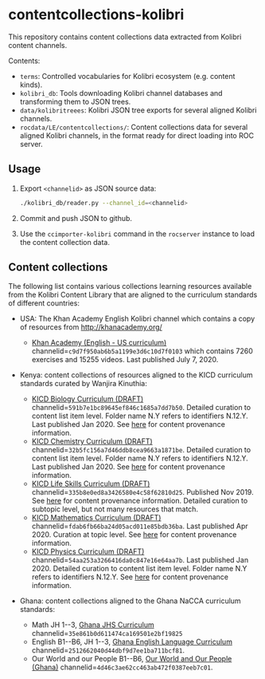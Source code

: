 # contentcollections-kolibri
This repository contains content collections data extracted from Kolibri content channels.


Contents:
 - `terms`: Controlled vocabularies for Kolibri ecosystem (e.g. content kinds).
 - `kolibri_db`: Tools downloading Kolibri channel databases and transforming them to JSON trees.
 - `data/kolibritreees`: Kolibri JSON tree exports for several aligned Kolibri channels.
 - `rocdata/LE/contentcollections/`: Content collections data for several aligned Kolibri channels,
   in the format ready for direct loading into ROC server.


Usage
-----

1. Export `<channelid>` as JSON source data:
   ```bash
   ./kolibri_db/reader.py --channel_id=<channelid>
   ```

2. Commit and push JSON to github.

3. Use the `ccimporter-kolibri` command in the `rocserver` instance to load the
   content collection data.



Content collections
-------------------
The following list contains various collections learning resources available from
the Kolibri Content Library that are aligned to the curriculum standards of different countries:

  - USA: The Khan Academy English Kolibri channel which contains a copy of resources from http://khanacademy.org/ 
    - [Khan Academy (English - US curriculum)](https://kolibri-catalog-en.learningequality.org/en/learn/#/topics/c9d7f950ab6b5a1199e3d6c10d7f0103) 
      channelid=`c9d7f950ab6b5a1199e3d6c10d7f0103` which contains 7260 exercises and 15255 videos.
      Last published July 7, 2020.


  - Kenya: content collections of resources aligned to the KICD curriculum standards curated by Wanjira Kinuthia:
    - [KICD Biology Curriculum (DRAFT)](https://studio.learningequality.org/channels/591b7e1bc89645ef846c1685a7dd7b50/edit/591b7e1)
      channelid=`591b7e1bc89645ef846c1685a7dd7b50`.
      Detailed curation to content list item level. Folder name N.Y refers to identifiers N.12.Y.
      Last published Jan 2020.
      See [here](http://design-sprint.learningequality.org/importcounts/591b7e1bc89645ef846c1685a7dd7b50/) for content provenance information.
    - [KICD Chemistry Curriculum (DRAFT)](https://kolibri-demo.learningequality.org/en/learn/#/topics/32b5fc156a7d46ddb8cea9663a1871be)
    	channelid=`32b5fc156a7d46ddb8cea9663a1871be`.
      Detailed curation to content list item level. Folder name N.Y refers to identifiers N.12.Y.
      Last published Jan 2020.
      See [here](http://design-sprint.learningequality.org/importcounts/32b5fc156a7d46ddb8cea9663a1871be/) for content provenance information.
    - [KICD Life Skills Curriculum (DRAFT)](https://studio.learningequality.org/channels/335b8e0ed8a3426580e4c58f62810d25/edit/335b8e0)
      channelid=`335b8e0ed8a3426580e4c58f62810d25`.
      Published Nov 2019.
      See [here](http://design-sprint.learningequality.org/importcounts/335b8e0ed8a3426580e4c58f62810d25/) for content provenance information.
      Detailed curation to subtopic level, but not many resources that match.
    - [KICD Mathematics Curriculum (DRAFT)](https://kolibri-demo.learningequality.org/en/learn/#/topics/fdab6fb66ba24d05acd011e85bdb36ba)
      channelid=`fdab6fb66ba24d05acd011e85bdb36ba`.
      Last published Apr 2020.
      Curation at topic level.
      See [here](http://design-sprint.learningequality.org/importcounts/fdab6fb66ba24d05acd011e85bdb36ba) for content provenance information.
    - [KICD Physics Curriculum (DRAFT)](https://kolibri-demo.learningequality.org/en/learn/#/topics/54aa253a3266416da0c847e16e64aa7b)	
      channelid=`54aa253a3266416da0c847e16e64aa7b`.
      Last published Jan 2020.
      Detailed curation to content list item level. Folder name N.Y refers to identifiers N.12.Y.
      See [here](http://design-sprint.learningequality.org/importcounts/54aa253a3266416da0c847e16e64aa7b/) for content provenance information.


  - Ghana: content collections aligned to the Ghana NaCCA curriculum standards:
    - Math JH 1--3, [Ghana JHS Curriculum](https://studio.learningequality.org/channels/35e861b0d611474ca169501e2bf19825/view/35e861b)
      channelid=`35e861b0d611474ca169501e2bf19825`
    - English B1--B6, JH 1--3, [Ghana English Language Curriculum](https://studio.learningequality.org/channels/2512662040d44dbf9d7ee1ba711bcf81/view/2512662)
      channelid=`2512662040d44dbf9d7ee1ba711bcf81`.
    - Our World and our People B1--B6, [Our World and Our People (Ghana)](https://studio.learningequality.org/channels/4d46c3ae62cc463ab472f0387eeb7c01/view/4d46c3a)
      channelid=`4d46c3ae62cc463ab472f0387eeb7c01`.
